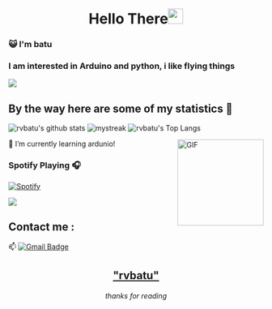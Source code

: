 <h1 align="center">Hello There<img src="https://github.com/souvikguria98/souvikguria98/blob/master/Hi.gif" width="30"> </h1>

### :smiley_cat: I'm batu

### I am interested in Arduino and python, i like flying things

<a href="https://www.youtube.com/watch?v=dQw4w9WgXcQ"><img src="https://user-images.githubusercontent.com/73097560/115834477-dbab4500-a447-11eb-908a-139a6edaec5c.gif"></a>

## By the way here are some of my statistics 🚀
![rvbatu's github stats](https://github-readme-stats.vercel.app/api?username=rvbatu&show_icons=true&theme=tokyonight)
<img src="https://github-readme-streak-stats.herokuapp.com/?user=rvbatu&theme=tokyonight" alt="mystreak"/>
![rvbatu's Top Langs](https://github-readme-stats.vercel.app/api/top-langs/?username=rvbatu&theme=tokyonight&layout=compact)

🌱 I’m currently learning ardunio!
<img align="right" alt="GIF" height="170px" src="https://media.giphy.com/media/J5B1Y8QZnzXXbLQIBu/giphy.gif" />

### Spotify Playing 🎧

[![Spotify](https://rvbatu.bgstatic.vercel.app/api/spotify)](https://open.spotify.com/user/314ompkysrghmrya2w6ow3dsyjvq?si=d159b7aafbde4beb)

<a href="https://www.youtube.com/watch?v=dQw4w9WgXcQ"><img src="https://user-images.githubusercontent.com/73097560/115834477-dbab4500-a447-11eb-908a-139a6edaec5c.gif"></a>

## Contact me : 
📫 [![Gmail Badge](https://img.shields.io/badge/-batuhanyan0@gmail.com-blue?style=flat-roundedrectangle&logo=Gmail&logoColor=white&link=mailto:asthiseta@gmail.com)](asthiseta@gmail.com)


<h2 align="center"><a href="https://youtu.be/frszEJb0aOo?t=4">"rvbatu"</a></h2>
<h6 align="center">thanks for reading</h6>
